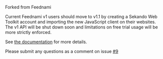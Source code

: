 Forked from Feednami

Current Feednami v1 users should move to v1.1 by creating a Sekando Web Toolkit account and importing the new JavaScript client on their websites. The v1 API will be shut down soon and limitations on free trial usage will be more strictly enforced.

See [the documentation](https://toolkit.sekando.com/docs/en/feednami) for more details.

Please submit any questions as a comment on issue [#9](https://github.com/sekando/feednami-client/issues/9)
